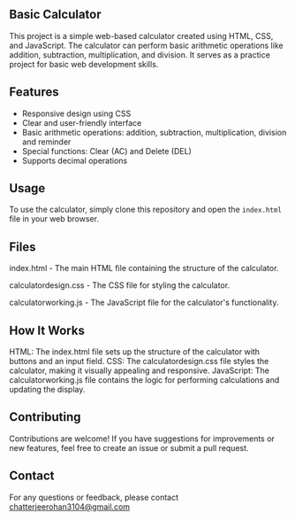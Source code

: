 ## Basic Calculator
This project is a simple web-based calculator created using HTML, CSS, and JavaScript. The calculator can perform basic arithmetic operations like addition, subtraction, multiplication, and division. It serves as a practice project for basic web development skills.

## Features
- Responsive design using CSS
- Clear and user-friendly interface
- Basic arithmetic operations: addition, subtraction, multiplication, division and reminder
- Special functions: Clear (AC) and Delete (DEL)
- Supports decimal operations
  
## Usage
To use the calculator, simply clone this repository and open the `index.html` file in your web browser.

## Files
index.html - The main HTML file containing the structure of the calculator.

calculatordesign.css - The CSS file for styling the calculator.

calculatorworking.js - The JavaScript file for the calculator's functionality.

## How It Works
HTML: The index.html file sets up the structure of the calculator with buttons and an input field.
CSS: The calculatordesign.css file styles the calculator, making it visually appealing and responsive.
JavaScript: The calculatorworking.js file contains the logic for performing calculations and updating the display.

## Contributing
Contributions are welcome! If you have suggestions for improvements or new features, feel free to create an issue or submit a pull request.

## Contact
For any questions or feedback, please contact chatterjeerohan3104@gmail.com
